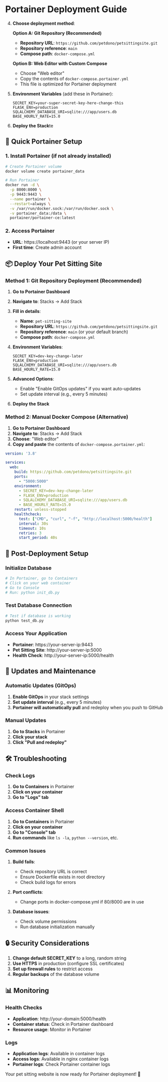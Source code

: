 # Portainer Deployment Guide

4. **Choose deployment method**:

   **Option A: Git Repository (Recommended)**
   - **Repository URL**: `https://github.com/petdono/petsittingsite.git`
   - **Repository reference**: `main`
   - **Compose path**: `docker-compose.yml`

   **Option B: Web Editor with Custom Compose**
   - Choose "Web editor"
   - Copy the contents of `docker-compose.portainer.yml`
   - This file is optimized for Portainer deployment

5. **Environment Variables** (add these in Portainer):
   ```
   SECRET_KEY=your-super-secret-key-here-change-this
   FLASK_ENV=production
   SQLALCHEMY_DATABASE_URI=sqlite:///app/users.db
   BASE_HOURLY_RATE=15.0
   ```

6. **Deploy the Stack**te

## 🚀 Quick Portainer Setup

### 1. Install Portainer (if not already installed)

```bash
# Create Portainer volume
docker volume create portainer_data

# Run Portainer
docker run -d \
  -p 8000:8000 \
  -p 9443:9443 \
  --name portainer \
  --restart=always \
  -v /var/run/docker.sock:/var/run/docker.sock \
  -v portainer_data:/data \
  portainer/portainer-ce:latest
```

### 2. Access Portainer
- **URL**: https://localhost:9443 (or your server IP)
- **First time**: Create admin account

## 📦 Deploy Your Pet Sitting Site

### Method 1: Git Repository Deployment (Recommended)

1. **Go to Portainer Dashboard**
2. **Navigate to**: Stacks → Add Stack
3. **Fill in details**:
   - **Name**: `pet-sitting-site`
   - **Repository URL**: `https://github.com/petdono/petsittingsite.git`
   - **Repository reference**: `main` (or your default branch)
   - **Compose path**: `docker-compose.yml`

4. **Environment Variables**:
   ```
   SECRET_KEY=dev-key-change-later
   FLASK_ENV=production
   SQLALCHEMY_DATABASE_URI=sqlite:///app/users.db
   BASE_HOURLY_RATE=15.0
   ```

5. **Advanced Options**:
   - Enable "Enable GitOps updates" if you want auto-updates
   - Set update interval (e.g., every 5 minutes)

6. **Deploy the Stack**

### Method 2: Manual Docker Compose (Alternative)

1. **Go to Portainer Dashboard**
2. **Navigate to**: Stacks → Add Stack
3. **Choose**: "Web editor"
4. **Copy and paste** the contents of `docker-compose.portainer.yml`:

```yaml
version: '3.8'

services:
  web:
    build: https://github.com/petdono/petsittingsite.git
    ports:
      - "5000:5000"
    environment:
      - SECRET_KEY=dev-key-change-later
      - FLASK_ENV=production
      - SQLALCHEMY_DATABASE_URI=sqlite:///app/users.db
      - BASE_HOURLY_RATE=15.0
    restart: unless-stopped
    healthcheck:
      test: ["CMD", "curl", "-f", "http://localhost:5000/health"]
      interval: 30s
      timeout: 10s
      retries: 3
      start_period: 40s
```

## 🔧 Post-Deployment Setup

### Initialize Database
```bash
# In Portainer, go to Containers
# Click on your web container
# Go to Console
# Run: python init_db.py
```

### Test Database Connection
```bash
# Test if database is working
python test_db.py
```

### Access Your Application
- **Portainer**: https://your-server-ip:9443
- **Pet Sitting Site**: http://your-server-ip:5000
- **Health Check**: http://your-server-ip:5000/health

## 🔄 Updates and Maintenance

### Automatic Updates (GitOps)
1. **Enable GitOps** in your stack settings
2. **Set update interval** (e.g., every 5 minutes)
3. **Portainer will automatically pull** and redeploy when you push to GitHub

### Manual Updates
1. **Go to Stacks** in Portainer
2. **Click your stack**
3. **Click "Pull and redeploy"**

## 🛠️ Troubleshooting

### Check Logs
1. **Go to Containers** in Portainer
2. **Click on your container**
3. **Go to "Logs" tab**

### Access Container Shell
1. **Go to Containers** in Portainer
2. **Click on your container**
3. **Go to "Console" tab**
4. **Run commands** like `ls -la`, `python --version`, etc.

### Common Issues

1. **Build fails**:
   - Check repository URL is correct
   - Ensure Dockerfile exists in root directory
   - Check build logs for errors

2. **Port conflicts**:
   - Change ports in docker-compose.yml if 80/8000 are in use

3. **Database issues**:
   - Check volume permissions
   - Run database initialization manually

## 🔒 Security Considerations

1. **Change default SECRET_KEY** to a long, random string
2. **Use HTTPS** in production (configure SSL certificates)
3. **Set up firewall rules** to restrict access
4. **Regular backups** of the database volume

## 📊 Monitoring

### Health Checks
- **Application**: http://your-domain:5000/health
- **Container status**: Check in Portainer dashboard
- **Resource usage**: Monitor in Portainer

### Logs
- **Application logs**: Available in container logs
- **Access logs**: Available in nginx container logs
- **Portainer logs**: Check Portainer container logs

Your pet sitting website is now ready for Portainer deployment! 🎉